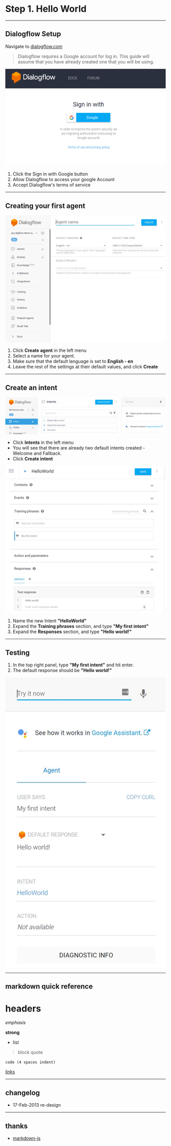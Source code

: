 # Step 1. Hello World

----
## Dialogflow Setup
Navigate to [dialogflow.com](https://dialogflow.com)


> Dialogflow requires a Google account for log in. This guide will assume that you have already created one that you will be using.

![Dialogflow sign-in](setup-001.png?raw=true "Dialogflow sign-in")

1. Click the Sign in with Google button
2. Allow Dialogflow to access your google Account
3. Accept Dialogflow's terms of service

----
## Creating your first agent

![Create agent](CreateAgent.JPG?raw=true "Create agent")

1. Click **Create agent** in the left menu
2. Select a name for your agent.
3. Make sure that the default language is set to **English - en**
4. Leave the rest of the settings at their default values, and click **Create**

----
## Create an intent

![Create an intent](Intents.png?raw=true "Create an intent")

* Click **Intents** in the left menu
* You will see that there are already two default intents created - Welcome and Fallback. 
* Click **Create intent**

![Hello world](HelloWorldIntent.JPG?raw=true "Hello world")

1. Name the new Intent **"HelloWorld"**
2. Expand the **Training phrases** section, and type **"My first intent"**
3. Expand the **Responses** section, and type **"Hello world!"**

----
## Testing

1. In the top right panel, type **"My first intent"** and hit enter.
2. The default response should be **"Hello world!"**


![Testing](HelloWorldIntentTest.JPG?raw=true "Testing")

----
## markdown quick reference
# headers

*emphasis*

**strong**

* list

>block quote

    code (4 spaces indent)
[links](http://wikipedia.org)

----
## changelog
* 17-Feb-2013 re-design

----
## thanks
* [markdown-js](https://github.com/evilstreak/markdown-js)
